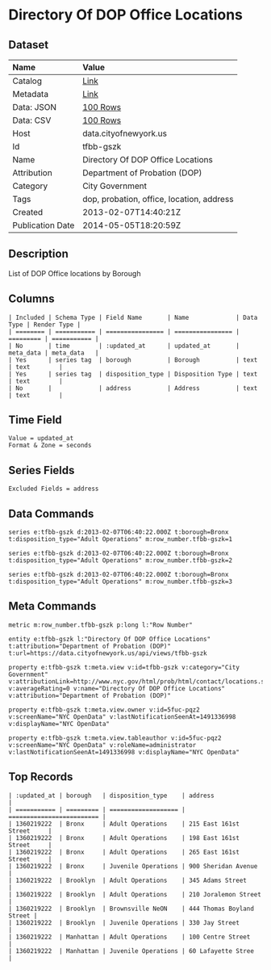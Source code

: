 # Directory Of DOP Office Locations

## Dataset

| Name | Value |
| :--- | :---- |
| Catalog | [Link](https://catalog.data.gov/dataset/directory-of-dop-office-locations-29a9d) |
| Metadata | [Link](https://data.cityofnewyork.us/api/views/tfbb-gszk) |
| Data: JSON | [100 Rows](https://data.cityofnewyork.us/api/views/tfbb-gszk/rows.json?max_rows=100) |
| Data: CSV | [100 Rows](https://data.cityofnewyork.us/api/views/tfbb-gszk/rows.csv?max_rows=100) |
| Host | data.cityofnewyork.us |
| Id | tfbb-gszk |
| Name | Directory Of DOP Office Locations |
| Attribution | Department of Probation (DOP) |
| Category | City Government |
| Tags | dop, probation, office, location, address |
| Created | 2013-02-07T14:40:21Z |
| Publication Date | 2014-05-05T18:20:59Z |

## Description

List of DOP Office locations by Borough

## Columns

```ls
| Included | Schema Type | Field Name       | Name             | Data Type | Render Type |
| ======== | =========== | ================ | ================ | ========= | =========== |
| No       | time        | :updated_at      | updated_at       | meta_data | meta_data   |
| Yes      | series tag  | borough          | Borough          | text      | text        |
| Yes      | series tag  | disposition_type | Disposition Type | text      | text        |
| No       |             | address          | Address          | text      | text        |
```

## Time Field

```ls
Value = updated_at
Format & Zone = seconds
```

## Series Fields

```ls
Excluded Fields = address
```

## Data Commands

```ls
series e:tfbb-gszk d:2013-02-07T06:40:22.000Z t:borough=Bronx t:disposition_type="Adult Operations" m:row_number.tfbb-gszk=1

series e:tfbb-gszk d:2013-02-07T06:40:22.000Z t:borough=Bronx t:disposition_type="Adult Operations" m:row_number.tfbb-gszk=2

series e:tfbb-gszk d:2013-02-07T06:40:22.000Z t:borough=Bronx t:disposition_type="Adult Operations" m:row_number.tfbb-gszk=3
```

## Meta Commands

```ls
metric m:row_number.tfbb-gszk p:long l:"Row Number"

entity e:tfbb-gszk l:"Directory Of DOP Office Locations" t:attribution="Department of Probation (DOP)" t:url=https://data.cityofnewyork.us/api/views/tfbb-gszk

property e:tfbb-gszk t:meta.view v:id=tfbb-gszk v:category="City Government" v:attributionLink=http://www.nyc.gov/html/prob/html/contact/locations.shtml v:averageRating=0 v:name="Directory Of DOP Office Locations" v:attribution="Department of Probation (DOP)"

property e:tfbb-gszk t:meta.view.owner v:id=5fuc-pqz2 v:screenName="NYC OpenData" v:lastNotificationSeenAt=1491336998 v:displayName="NYC OpenData"

property e:tfbb-gszk t:meta.view.tableauthor v:id=5fuc-pqz2 v:screenName="NYC OpenData" v:roleName=administrator v:lastNotificationSeenAt=1491336998 v:displayName="NYC OpenData"
```

## Top Records

```ls
| :updated_at | borough   | disposition_type    | address                   | 
| =========== | ========= | =================== | ========================= | 
| 1360219222  | Bronx     | Adult Operations    | 215 East 161st Street     | 
| 1360219222  | Bronx     | Adult Operations    | 198 East 161st Street     | 
| 1360219222  | Bronx     | Adult Operations    | 265 East 161st Street     | 
| 1360219222  | Bronx     | Juvenile Operations | 900 Sheridan Avenue       | 
| 1360219222  | Brooklyn  | Adult Operations    | 345 Adams Street          | 
| 1360219222  | Brooklyn  | Adult Operations    | 210 Joralemon Street      | 
| 1360219222  | Brooklyn  | Brownsville NeON    | 444 Thomas Boyland Street | 
| 1360219222  | Brooklyn  | Juvenile Operations | 330 Jay Street            | 
| 1360219222  | Manhattan | Adult Operations    | 100 Centre Street         | 
| 1360219222  | Manhattan | Juvenile Operations | 60 Lafayette Stree        | 
```